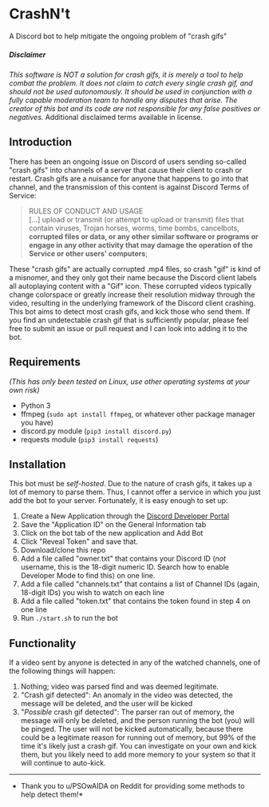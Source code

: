 # CrashN't
A Discord bot to help mitigate the ongoing problem of "crash gifs"

##### *Disclaimer*
*This software is NOT a solution for crash gifs, it is merely a tool to help combat the problem. It does not claim to catch every single crash gif, and should not be used autonomously. It should be used in conjunction with a fully capable moderation team to handle any disputes that arise. The creator of this bot and its code are not responsible for any false positives or negatives.* Additional disclaimed terms available in license.

## Introduction
There has been an ongoing issue on Discord of users sending so-called "crash gifs" into channels of a server that cause their client to crash or restart. Crash gifs are a nuisance for anyone that happens to go into that channel, and the transmission of this content is against Discord Terms of Service:

> RULES OF CONDUCT AND USAGE  
> [...] upload or transmit (or attempt to upload or transmit) files that contain viruses, Trojan horses, worms, time bombs, cancelbots, **corrupted files or data, or any other similar software or programs or engage in any other activity that may damage the operation of the Service or other users' computers**;

These "crash gifs" are actually corrupted .mp4 files, so crash "gif" is kind of a misnomer, and they only got their name because the Discord client labels all autoplaying content with a "Gif" icon. These corrupted videos typically change colorspace or greatly increase their resolution midway through the video, resulting in the underlying framework of the Discord client crashing. This bot aims to detect most crash gifs, and kick those who send them. If you find an undetectable crash gif that is sufficiently popular, please feel free to submit an issue or pull request and I can look into adding it to the bot.

## Requirements
*(This has only been tested on Linux, use other operating systems at your own risk)*
- Python 3
- ffmpeg (`sudo apt install ffmpeg`, or whatever other package manager you have)
- discord.py module (`pip3 install discord.py`)
- requests module (`pip3 install requests`)

## Installation
This bot must be *self-hosted*. Due to the nature of crash gifs, it takes up a lot of memory to parse them. Thus, I cannot offer a service in which you just add the bot to your server. Fortunately, it is easy enough to set up:

1) Create a New Application through the [Discord Developer Portal](https://discord.com/developers/applications)
2) Save the "Application ID" on the General Information tab
3) Click on the bot tab of the new application and Add Bot
4) Click "Reveal Token" and save that.
5) Download/clone this repo
6) Add a file called "owner.txt" that contains your Discord ID (*not* username, this is the 18-digit numeric ID. Search how to enable Developer Mode to find this) on one line.
7) Add a file called "channels.txt" that contains a list of Channel IDs (again, 18-digit IDs) you wish to watch on each line
8) Add a file called "token.txt" that contains the token found in step 4 on one line
9) Run `./start.sh` to run the bot

## Functionality
If a video sent by anyone is detected in any of the watched channels, one of the following things will happen:
1) Nothing; video was parsed find and was deemed legitimate.
2) "Crash gif detected": An anomaly in the video was detected, the message will be deleted, and the user will be kicked
3) "*Possible* crash gif detected": The parser ran out of memory, the message will only be deleted, and the person running the bot (you) will be pinged. The user will not be kicked automatically, because there could be a legitimate reason for running out of memory, but 99% of the time it's likely just a crash gif. You can investigate on your own and kick them, but you likely need to add more memory to your system so that it will continue to auto-kick.

_____
* Thank you to u/PSOwAIDA on Reddit for providing some methods to help detect them!*
